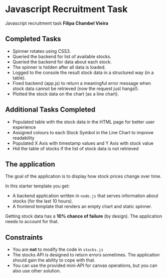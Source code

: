 # Javascript Recruitment Task

Javascript recruitment task
**Filipa Chambel Vieira**


## Completed Tasks

* Spinner rotates using CSS3.
* Queried the backend for list of available stocks.
* Queried the backend for data about each stock.
* The spinner is hidden after all data is loaded.
* Logged to the console the result stock data in a structured way (in a table).
* Fixed backend (app.js) to return a meaningful error message when stock data cannot be retrieved (now the request just hangs!).
* Plotted the stock data on the chart (as a line chart).


## Additional Tasks Completed

* Populated table with the stock data in the HTML page for better user experience
* Assigned colours to each Stock Symbol in the Line Chart to improve readability
* Populated X Axis with timestamp values and Y Axis with stock value
* Hid the table of stocks if the list of stock data is not retrieved


## The application

The goal of the application is to display how stock prices change over time.

In this starter template you get:
* A backend application written in `node.js` that serves information about stocks (for the last 10 hours).
* A frontend template that renders an empty chart and static spinner.

Getting stock data has a **10% chance of failure** (by design). The application needs to account for that.

## Constraints

* You are **not** to modify the code in `stocks.js`
* The stocks API is designed to return errors sometimes. The application should gain the ability to cope with that.
* You can use the provided mini-API for canvas operations, but you can also use other solution.

